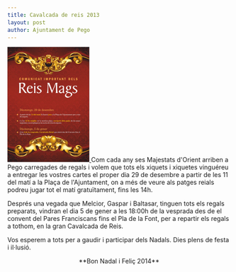```yaml
---
title: Cavalcada de reis 2013
layout: post
author: Ajuntament de Pego
---
```

<a class="salone-image center" href="/images/news/20131220-cavalcada-reis-2013-big.jpg" title="Cavalcada reis 2013">
    <img src="/images/news/20131220-cavalcada-reis-2013-small.jpg" alt="Cavalcada reis 2013">
</a>
Com cada any ses Majestats d'Orient arriben a Pego carregades de regals i volem que tots els xiquets i xiquetes vinguéreu a entregar les vostres cartes el proper dia 29 de desembre a partir de les 11 del matí a la Plaça de l'Ajuntament, on a més de veure als patges reials podreu jugar tot el matí gratuïtament, fins les 14h.

Després una vegada que Melcior, Gaspar i Baltasar, tinguen tots els regals preparats, vindran el dia 5 de gener a les 18:00h de la vesprada des de el convent del Pares Franciscans fins el Pla de la Font, per a repartir els regals a tothom, en la gran Cavalcada de Reis.

Vos esperem a tots per a gaudir i participar dels Nadals. Dies plens de festa i il·lusió.

<p style="text-align:center" markdown="1">**Bon Nadal i Feliç 2014**</p>